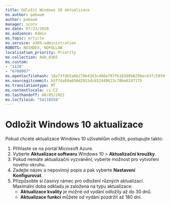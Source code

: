 ```yaml
---
title: Odložit Windows 10 aktualizace
ms.author: pebaum
author: pebaum
manager: scotv
ms.date: 07/23/2020
ms.audience: Admin
ms.topic: article
ms.service: o365-administration
ROBOTS: NOINDEX, NOFOLLOW
localization_priority: Priority
ms.collection: Adm_O365
ms.custom:
- "1128"
- "6700007"
ms.openlocfilehash: 18a73fdb5a0b270b4343c408ef97fb18388b629bec63fc59fdfa674b763369be
ms.sourcegitcommit: b5f7da89a650d2915dc652449623c78be6247175
ms.translationtype: MT
ms.contentlocale: cs-CZ
ms.lasthandoff: 08/05/2021
ms.locfileid: "54118558"
---
```

# <a name="defer-windows-10-updates"></a>Odložit Windows 10 aktualizace

Pokud chcete aktualizace Windows 10 uživatelům odložit, postupujte takto:

1. Přihlaste se na portál Microsoft Azure.
2. Vyberte **Aktualizace softwaru** Windows 10   >   **Aktualizační kroužky**.
3. Pokud nemáte aktualizační vyzvánění, vyberte možnost pro vytvoření nového okruhu.
4. Zadejte název a nepovinný popis a pak vyberte **Nastavení Konfigurovat**.
5. Přizpůsobte si časový rámec pro odložení různých aktualizací. Maximální doba odkladu je založena na typu aktualizace:
    - **Aktualizace kvality**  je možné od vydání odložily až do 30 dnů.
    - **Aktualizace funkcí**  můžete od vydání pozdržit až 180 dní.
